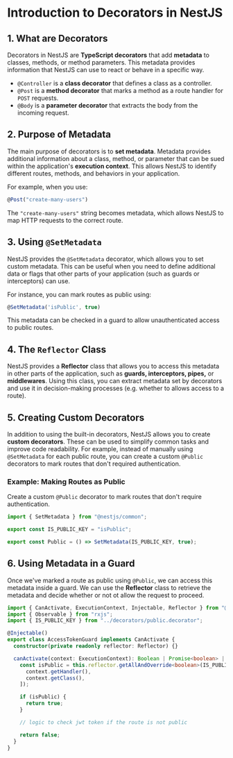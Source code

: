 # Introduction to Decorators in NestJS

## 1. What are Decorators

Decorators in NestJS are **TypeScript decorators** that add **metadata** to classes, methods, or method parameters. This metadata provides information that NestJS can use to react or behave in a specific way.

- `@Controller` is a **class decorator** that defines a class as a controller.
- `@Post` is a **method decorator** that marks a method as a route handler for `POST` requests.
- `@Body` is a **parameter decorator** that extracts the body from the incoming request.

## 2. Purpose of Metadata

The main purpose of decorators is to **set metadata**. Metadata provides additional information about a class, method, or parameter that can be sued within the application's **execution context**. This allows NestJS to identify different routes, methods, and behaviors in your application.

For example, when you use:

```ts
@Post("create-many-users")
```

The `"create-many-users"` string becomes metadata, which allows NestJS to map HTTP requests to the correct route.

## 3. Using `@SetMetadata`

NestJS provides the `@SetMetadata` decorator, which allows you to set custom metadata. This can be useful when you need to define additional data or flags that other parts of your application (such as guards or interceptors) can use.

For instance, you can mark routes as public using:

```ts
@SetMetadata('isPublic', true)
```

This metadata can be checked in a guard to allow unauthenticated access to public routes.

## 4. The `Reflector` Class

NestJS provides a **Reflector** class that allows you to access this metadata in other parts of the application, such as **guards, interceptors, pipes,** or **middlewares**. Using this class, you can extract metadata set by decorators and use it in decision-making processes (e.g. whether to allows access to a route).

## 5. Creating Custom Decorators

In addition to using the built-in decorators, NestJS allows you to create **custom decorators**. These can be used to simplify common tasks and improve code readability. For example, instead of manually using `@SetMetadata` for each public route, you can create a custom `@Public` decorators to mark routes that don't required authentication.

### Example: Making Routes as Public

Create a custom `@Public` decorator to mark routes that don't require authentication.

```ts
import { SetMetadata } from "@nestjs/common";

export const IS_PUBLIC_KEY = "isPublic";

export const Public = () => SetMetadata(IS_PUBLIC_KEY, true);
```

## 6. Using Metadata in a Guard

Once we've marked a route as public using `@Public`, we can access this metadata inside a guard. We can use the **Reflector** class to retrieve the metadata and decide whether or not ot allow the request to proceed.

```ts
import { CanActivate, ExecutionContext, Injectable, Reflector } from "@nestjs/common";
import { Observable } from "rxjs";
import { IS_PUBLIC_KEY } from "../decorators/public.decorator";

@Injectable()
export class AccessTokenGuard implements CanActivate {
  constructor(private readonly reflector: Reflector) {}

  canActivate(context: ExecutionContext): Boolean | Promise<boolean> | Observable<boolean> {
    const isPublic = this.reflector.getAllAndOverride<boolean>(IS_PUBLIC_KEY, [
      context.getHandler(),
      context.getClass(),
    ]);

    if (isPublic) {
      return true;
    }

    // logic to check jwt token if the route is not public

    return false;
  }
}
```
